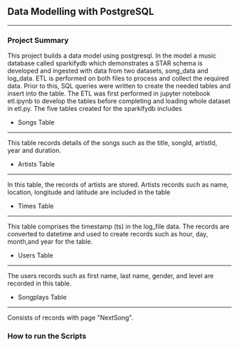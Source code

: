 ## Data Modelling with PostgreSQL 
--------

### Project Summary

This project builds a data model using postgresql. In the model a music database called sparkifydb which demonstrates a STAR schema is developed and ingested with data from two datasets, song_data and log_data. ETL is performed on both files to process and collect the required data. Prior to this, SQL queries were written to create the needed tables and insert into the table. The ETL was first performed in jupyter notebook etl.ipynb to develop the tables before completing and loading whole dataset in etl.py. The five tables created for the sparkifydb includes 

* Songs Table
---
   This table records details of the songs such as the title, songId, artistId, year and duration. 
* Artists Table
---
   In this table, the records of artists are stored. Artists records such as name, location, longitude and latitude are included in the table
* Times Table
---
   This table comprises the timestamp (ts) in the log_file data. The records are converted to datetime and used to create records such as hour, day, month,and year for the table. 
* Users Table
---
   The users records such as first name, last name, gender, and level are recorded in this table. 
* Songplays Table
---
   Consists of records with page "NextSong". 

### How to run the Scripts
